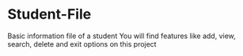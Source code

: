 # Student-File
Basic information file of a student
You will find features like add, view, search, delete and exit options on this project
